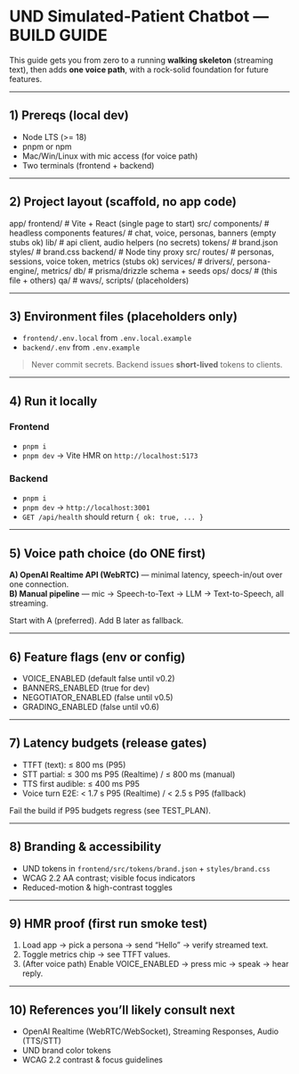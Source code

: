 # UND Simulated-Patient Chatbot — BUILD GUIDE

This guide gets you from zero to a running **walking skeleton** (streaming text), then adds **one voice path**, with a rock-solid foundation for future features.

---

## 1) Prereqs (local dev)

- Node LTS (>= 18)
- pnpm or npm
- Mac/Win/Linux with mic access (for voice path)
- Two terminals (frontend + backend)

---

## 2) Project layout (scaffold, no app code)

app/
  frontend/             # Vite + React (single page to start)
    src/
      components/       # headless components
      features/         # chat, voice, personas, banners (empty stubs ok)
      lib/              # api client, audio helpers (no secrets)
      tokens/           # brand.json
      styles/           # brand.css
  backend/              # Node tiny proxy
    src/
      routes/           # personas, sessions, voice token, metrics (stubs ok)
      services/         # drivers/, persona-engine/, metrics/
      db/               # prisma/drizzle schema + seeds
  ops/
    docs/               # (this file + others)
    qa/                 # wavs/, scripts/ (placeholders)

---

## 3) Environment files (placeholders only)

- `frontend/.env.local` from `.env.local.example`
- `backend/.env` from `.env.example`

> Never commit secrets. Backend issues **short-lived** tokens to clients.

---

## 4) Run it locally

### Frontend

- `pnpm i`
- `pnpm dev` → Vite HMR on `http://localhost:5173`

### Backend

- `pnpm i`
- `pnpm dev` → `http://localhost:3001`
- `GET /api/health` should return `{ ok: true, ... }`

---

## 5) Voice path choice (do ONE first)

**A) OpenAI Realtime API (WebRTC)** — minimal latency, speech-in/out over one connection.  
**B) Manual pipeline** — mic → Speech-to-Text → LLM → Text-to-Speech, all streaming.

Start with A (preferred). Add B later as fallback.

---

## 6) Feature flags (env or config)

- VOICE_ENABLED (default false until v0.2)
- BANNERS_ENABLED (true for dev)
- NEGOTIATOR_ENABLED (false until v0.5)
- GRADING_ENABLED (false until v0.6)

---

## 7) Latency budgets (release gates)

- TTFT (text): ≤ 800 ms (P95)
- STT partial: ≤ 300 ms P95 (Realtime) / ≤ 800 ms (manual)
- TTS first audible: ≤ 400 ms P95
- Voice turn E2E: < 1.7 s P95 (Realtime) / < 2.5 s P95 (fallback)

Fail the build if P95 budgets regress (see TEST_PLAN).

---

## 8) Branding & accessibility

- UND tokens in `frontend/src/tokens/brand.json` + `styles/brand.css`
- WCAG 2.2 AA contrast; visible focus indicators
- Reduced-motion & high-contrast toggles

---

## 9) HMR proof (first run smoke test)

1. Load app → pick a persona → send “Hello” → verify streamed text.
2. Toggle metrics chip → see TTFT values.
3. (After voice path) Enable VOICE_ENABLED → press mic → speak → hear reply.

---

## 10) References you’ll likely consult next

- OpenAI Realtime (WebRTC/WebSocket), Streaming Responses, Audio (TTS/STT)
- UND brand color tokens
- WCAG 2.2 contrast & focus guidelines

